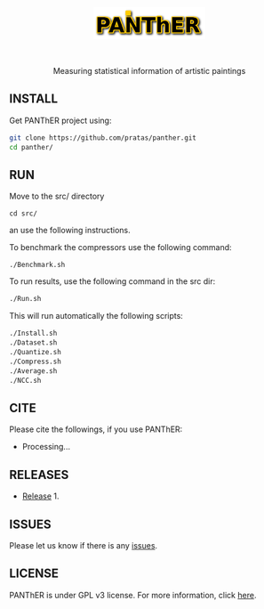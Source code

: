 <p align="center">
<img src="imgs/logo.png" alt="Panther" width="200" border="0" /></p>
<br>
<p align="center">
Measuring statistical information of artistic paintings
</p>

## INSTALL
Get PANThER project using:
```bash
git clone https://github.com/pratas/panther.git
cd panther/
```

## RUN
Move to the src/ directory 
```
cd src/
```
an use the following instructions.

To benchmark the compressors use the following command:
```
./Benchmark.sh
```



To run results, use the following command in the src dir:
```bash
./Run.sh
``` 
This will run automatically the following scripts:
```bash
./Install.sh
./Dataset.sh
./Quantize.sh
./Compress.sh
./Average.sh
./NCC.sh
```

## CITE
Please cite the followings, if you use PANThER:
* Processing...

## RELEASES
* [Release](https://github.com/pratas/panther/releases) 1.

## ISSUES
Please let us know if there is any
[issues](https://github.com/pratas/panther/issues).


## LICENSE
PANThER is under GPL v3 license. For more information, click
[here](http://www.gnu.org/licenses/gpl-3.0.html).

